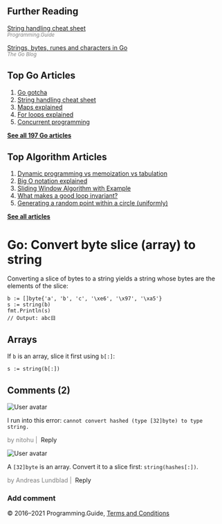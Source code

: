 <span class="underline"></span>

<span class="underline"></span>

Further Reading
---------------

[String handling cheat sheet](string-functions-reference-cheat-sheet.html)  
<span style="color: grey; font-style: italic; font-size: smaller">Programming.Guide</span>

[Strings, bytes, runes and characters in Go](https://blog.golang.org/strings)  
<span style="color: grey; font-style: italic; font-size: smaller">The Go Blog</span>

Top Go Articles
---------------

1.  [Go gotcha](go-gotcha.html)
2.  [String handling cheat sheet](string-functions-reference-cheat-sheet.html)
3.  [Maps explained](maps-explained.html)
4.  [For loops explained](for-loop.html)
5.  [Concurrent programming](go-concurrency-tutorial.html)

[**See all 197 Go articles**](index.html)

<span class="underline"></span>

Top Algorithm Articles
----------------------

1.  [Dynamic programming vs memoization vs tabulation](../dynamic-programming-vs-memoization-vs-tabulation.html)
2.  [Big O notation explained](../big-o-notation-explained.html)
3.  [Sliding Window Algorithm with Example](../sliding-window-example.html)
4.  [What makes a good loop invariant?](../what-makes-a-good-loop-invariant.html)
5.  [Generating a random point within a circle (uniformly)](../random-point-within-circle.html)

[**See all articles**](../index.html)

Go: Convert byte slice (array) to string
========================================

Converting a slice of bytes to a string yields a string whose bytes are the elements of the slice:

    b := []byte{'a', 'b', 'c', '\xe6', '\x97', '\xa5'}
    s := string(b)
    fmt.Println(s)
    // Output: abc日

Arrays
------

If `b` is an array, slice it first using `b[:]`:

    s := string(b[:])

Comments (2)
------------

![User avatar](https://www.gravatar.com/avatar/018d61a7452fce6ca7801c083f8d9517?d=mp)

I run into this error: `cannot convert hashed (type [32]byte) to type string.`

<span style="color: grey">by nitohu | </span> <span class="reply-button">Reply</span>

![User avatar](https://www.gravatar.com/avatar/99e100243aaa8b1469b1ed4e8bbecb06?d=mp)

A `[32]byte` is an array. Convert it to a slice first: `string(hashes[:])`.

<span style="color: grey">by Andreas Lundblad | </span> <span class="reply-button">Reply</span>

### Add comment

© 2016–2021 Programming.Guide, [Terms and Conditions](../terms-and-conditions.html)
